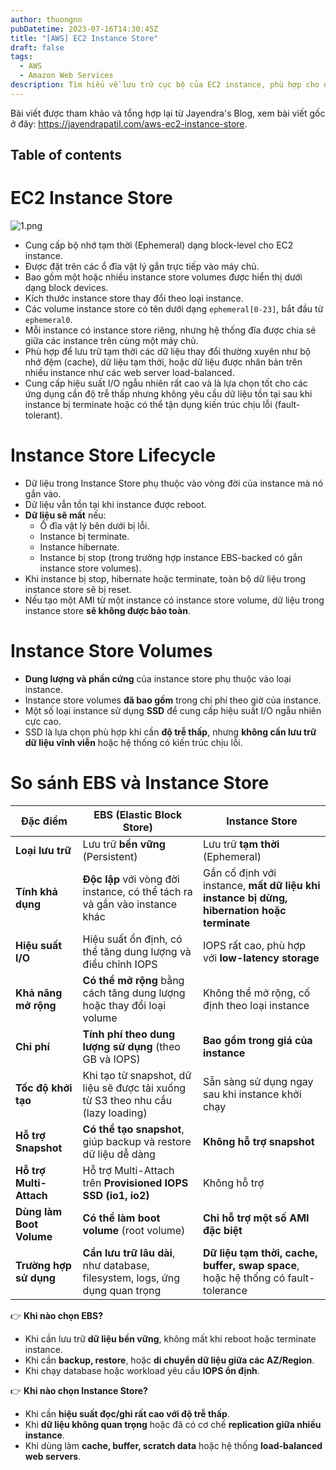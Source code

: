 ```yaml
---
author: thuongnn
pubDatetime: 2023-07-16T14:30:45Z
title: "[AWS] EC2 Instance Store"
draft: false
tags:
  - AWS
  - Amazon Web Services
description: Tìm hiểu về lưu trữ cục bộ của EC2 instance, phù hợp cho dữ liệu tạm thời và hiệu suất cao.
---
```

Bài viết được tham khảo và tổng hợp lại từ Jayendra's Blog, xem bài viết gốc ở đây: https://jayendrapatil.com/aws-ec2-instance-store. 

## Table of contents


# EC2 Instance Store

![1.png](@/assets/images/storage/ec2-instance-store-storage/1.png)

- Cung cấp bộ nhớ tạm thời (Ephemeral) dạng block-level cho EC2 instance.
- Được đặt trên các ổ đĩa vật lý gắn trực tiếp vào máy chủ.
- Bao gồm một hoặc nhiều instance store volumes được hiển thị dưới dạng block devices.
- Kích thước instance store thay đổi theo loại instance.
- Các volume instance store có tên dưới dạng `ephemeral[0-23]`, bắt đầu từ `ephemeral0`.
- Mỗi instance có instance store riêng, nhưng hệ thống đĩa được chia sẻ giữa các instance trên cùng một máy chủ.
- Phù hợp để lưu trữ tạm thời các dữ liệu thay đổi thường xuyên như bộ nhớ đệm (cache), dữ liệu tạm thời, hoặc dữ liệu được nhân bản trên nhiều instance như các web server load-balanced.
- Cung cấp hiệu suất I/O ngẫu nhiên rất cao và là lựa chọn tốt cho các ứng dụng cần độ trễ thấp nhưng không yêu cầu dữ liệu tồn tại sau khi instance bị terminate hoặc có thể tận dụng kiến trúc chịu lỗi (fault-tolerant).

# **Instance Store Lifecycle**

- Dữ liệu trong Instance Store phụ thuộc vào vòng đời của instance mà nó gắn vào.
- Dữ liệu vẫn tồn tại khi instance được reboot.
- **Dữ liệu sẽ mất** nếu:
    - Ổ đĩa vật lý bên dưới bị lỗi.
    - Instance bị terminate.
    - Instance hibernate.
    - Instance bị stop (trong trường hợp instance EBS-backed có gắn instance store volumes).
- Khi instance bị stop, hibernate hoặc terminate, toàn bộ dữ liệu trong instance store sẽ bị reset.
- Nếu tạo một AMI từ một instance có instance store volume, dữ liệu trong instance store **sẽ không được bảo toàn**.

# Instance Store Volumes

- **Dung lượng và phần cứng** của instance store phụ thuộc vào loại instance.
- Instance store volumes **đã bao gồm** trong chi phí theo giờ của instance.
- Một số loại instance sử dụng **SSD** để cung cấp hiệu suất I/O ngẫu nhiên cực cao.
- SSD là lựa chọn phù hợp khi cần **độ trễ thấp**, nhưng **không cần lưu trữ dữ liệu vĩnh viễn** hoặc hệ thống có kiến trúc chịu lỗi.

# So sánh **EBS** và **Instance Store**

| Đặc điểm | **EBS (Elastic Block Store)** | **Instance Store** |
| --- | --- | --- |
| **Loại lưu trữ** | Lưu trữ **bền vững** (Persistent) | Lưu trữ **tạm thời** (Ephemeral) |
| **Tính khả dụng** | **Độc lập** với vòng đời instance, có thể tách ra và gắn vào instance khác | Gắn cố định với instance, **mất dữ liệu khi instance bị dừng, hibernation hoặc terminate** |
| **Hiệu suất I/O** | Hiệu suất ổn định, có thể tăng dung lượng và điều chỉnh IOPS | IOPS rất cao, phù hợp với **low-latency storage** |
| **Khả năng mở rộng** | **Có thể mở rộng** bằng cách tăng dung lượng hoặc thay đổi loại volume | Không thể mở rộng, cố định theo loại instance |
| **Chi phí** | **Tính phí theo dung lượng sử dụng** (theo GB và IOPS) | **Bao gồm trong giá của instance** |
| **Tốc độ khởi tạo** | Khi tạo từ snapshot, dữ liệu sẽ được tải xuống từ S3 theo nhu cầu (lazy loading) | Sẵn sàng sử dụng ngay sau khi instance khởi chạy |
| **Hỗ trợ Snapshot** | **Có thể tạo snapshot**, giúp backup và restore dữ liệu dễ dàng | **Không hỗ trợ snapshot** |
| **Hỗ trợ Multi-Attach** | Hỗ trợ Multi-Attach trên **Provisioned IOPS SSD (io1, io2)** | Không hỗ trợ |
| **Dùng làm Boot Volume** | **Có thể làm boot volume** (root volume) | **Chỉ hỗ trợ một số AMI đặc biệt** |
| **Trường hợp sử dụng** | **Cần lưu trữ lâu dài**, như database, filesystem, logs, ứng dụng quan trọng | **Dữ liệu tạm thời, cache, buffer, swap space**, hoặc hệ thống có fault-tolerance |

👉 **Khi nào chọn EBS?**

- Khi cần lưu trữ **dữ liệu bền vững**, không mất khi reboot hoặc terminate instance.
- Khi cần **backup, restore**, hoặc **di chuyển dữ liệu giữa các AZ/Region**.
- Khi chạy database hoặc workload yêu cầu **IOPS ổn định**.

👉 **Khi nào chọn Instance Store?**

- Khi cần **hiệu suất đọc/ghi rất cao với độ trễ thấp**.
- Khi **dữ liệu không quan trọng** hoặc đã có cơ chế **replication giữa nhiều instance**.
- Khi dùng làm **cache, buffer, scratch data** hoặc hệ thống **load-balanced web servers**.
